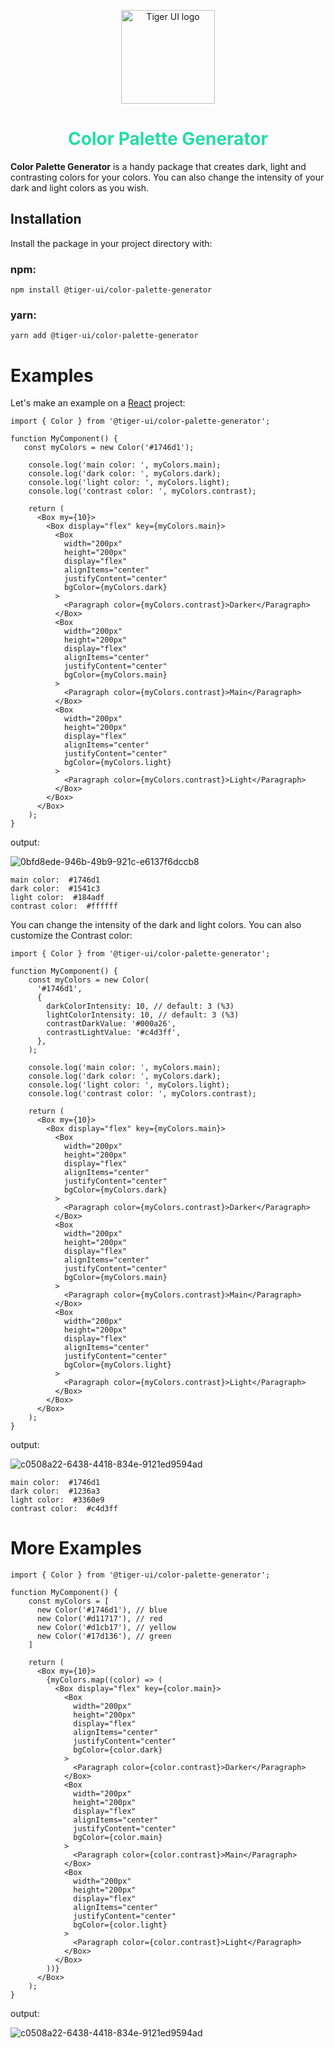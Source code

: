 <p align="center">
  <img src="https://github.com/xenobreach/tiger-ui/assets/92295550/f2d48b2e-6858-41a0-9bb1-0048f52776db" alt="Tiger UI logo" height="150" width="150">
  <h1 align="center" style="color: #26dba9">Color Palette Generator</h1>
</p>

**Color Palette Generator** is a handy package that creates dark, light and contrasting colors for your colors. You can also change the intensity of your dark and light colors as you wish.

## Installation
Install the package in your project directory with:
### npm:
```
npm install @tiger-ui/color-palette-generator
```
### yarn:
```
yarn add @tiger-ui/color-palette-generator
```

# Examples
Let's make an example on a [React](https://react.dev/) project:
```tsx
import { Color } from '@tiger-ui/color-palette-generator';

function MyComponent() {
   const myColors = new Color('#1746d1');

    console.log('main color: ', myColors.main);
    console.log('dark color: ', myColors.dark);
    console.log('light color: ', myColors.light);
    console.log('contrast color: ', myColors.contrast);

    return (
      <Box my={10}>
        <Box display="flex" key={myColors.main}>
          <Box
            width="200px"
            height="200px"
            display="flex"
            alignItems="center"
            justifyContent="center"
            bgColor={myColors.dark}
          >
            <Paragraph color={myColors.contrast}>Darker</Paragraph>
          </Box>
          <Box
            width="200px"
            height="200px"
            display="flex"
            alignItems="center"
            justifyContent="center"
            bgColor={myColors.main}
          >
            <Paragraph color={myColors.contrast}>Main</Paragraph>
          </Box>
          <Box
            width="200px"
            height="200px"
            display="flex"
            alignItems="center"
            justifyContent="center"
            bgColor={myColors.light}
          >
            <Paragraph color={myColors.contrast}>Light</Paragraph>
          </Box>
        </Box>
      </Box>
    );
}
```
output:

![0bfd8ede-946b-49b9-921c-e6137f6dccb8](https://github.com/xenobreach/tiger-ui/assets/92295550/107fdc44-0cd0-4f1d-9673-d8fafb526095)

```
main color:  #1746d1
dark color:  #1541c3
light color:  #184adf
contrast color:  #ffffff
```

You can change the intensity of the dark and light colors. You can also customize the Contrast color:
```tsx
import { Color } from '@tiger-ui/color-palette-generator';

function MyComponent() {
    const myColors = new Color(
      '#1746d1',
      {
        darkColorIntensity: 10, // default: 3 (%3)
        lightColorIntensity: 10, // default: 3 (%3)
        contrastDarkValue: '#000a26',
        contrastLightValue: '#c4d3ff',
      },
    );

    console.log('main color: ', myColors.main);
    console.log('dark color: ', myColors.dark);
    console.log('light color: ', myColors.light);
    console.log('contrast color: ', myColors.contrast);

    return (
      <Box my={10}>
        <Box display="flex" key={myColors.main}>
          <Box
            width="200px"
            height="200px"
            display="flex"
            alignItems="center"
            justifyContent="center"
            bgColor={myColors.dark}
          >
            <Paragraph color={myColors.contrast}>Darker</Paragraph>
          </Box>
          <Box
            width="200px"
            height="200px"
            display="flex"
            alignItems="center"
            justifyContent="center"
            bgColor={myColors.main}
          >
            <Paragraph color={myColors.contrast}>Main</Paragraph>
          </Box>
          <Box
            width="200px"
            height="200px"
            display="flex"
            alignItems="center"
            justifyContent="center"
            bgColor={myColors.light}
          >
            <Paragraph color={myColors.contrast}>Light</Paragraph>
          </Box>
        </Box>
      </Box>
    );
}
```
output:

![c0508a22-6438-4418-834e-9121ed9594ad](https://github.com/xenobreach/tiger-ui/assets/92295550/5bcc7971-b8c8-4ece-9dfe-9d287259be5b)


```
main color:  #1746d1
dark color:  #1236a3
light color:  #3360e9
contrast color:  #c4d3ff
```

# More Examples
```tsx
import { Color } from '@tiger-ui/color-palette-generator';

function MyComponent() {
    const myColors = [
      new Color('#1746d1'), // blue
      new Color('#d11717'), // red
      new Color('#d1cb17'), // yellow
      new Color('#17d136'), // green
    ]

    return (
      <Box my={10}>
        {myColors.map((color) => (
          <Box display="flex" key={color.main}>
            <Box
              width="200px"
              height="200px"
              display="flex"
              alignItems="center"
              justifyContent="center"
              bgColor={color.dark}
            >
              <Paragraph color={color.contrast}>Darker</Paragraph>
            </Box>
            <Box
              width="200px"
              height="200px"
              display="flex"
              alignItems="center"
              justifyContent="center"
              bgColor={color.main}
            >
              <Paragraph color={color.contrast}>Main</Paragraph>
            </Box>
            <Box
              width="200px"
              height="200px"
              display="flex"
              alignItems="center"
              justifyContent="center"
              bgColor={color.light}
            >
              <Paragraph color={color.contrast}>Light</Paragraph>
            </Box>
          </Box>
        ))}
      </Box>
    );
}
```

output:

![c0508a22-6438-4418-834e-9121ed9594ad](https://github.com/xenobreach/tiger-ui/assets/92295550/70781422-c967-437d-a1af-27702b82794e)
